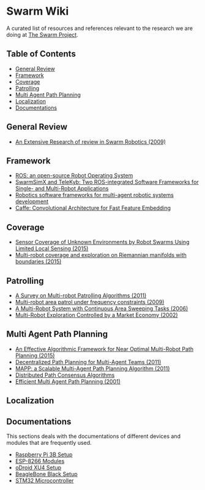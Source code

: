 # Swarm Wiki

A curated list of resources and references relevant to the research we are doing at [The Swarm Project](http://swarm-iitkgp.github.io).

## Table of Contents

- [General Review](#general-review)
- [Framework](#framework) 
- [Coverage](#coverage)
- [Patrolling](#patrolling)
- [Multi Agent Path Planning](#multi-agent-path-planning)
- [Localization](#localization)
- [Documentations](#documentations)

## General Review
* [An Extensive Research of review in Swarm Robotics (2009)](http://digi.physic.ut.ee/mw/images/d/db/Review.pdf)

## Framework
* [ROS: an open-source Robot Operating System](https://www.willowgarage.com/sites/default/files/icraoss09-ROS.pdf)
* [SwarmSimX and TeleKyb: Two ROS-integrated Software Frameworks for Single- and Multi-Robot Applications](http://www.kyb.tuebingen.mpg.de/fileadmin/user_upload/files/publications/2013/ICRA-2013-Workshop-Laechele.pdf)
* [Robotics software frameworks for multi-agent robotic systems development](http://www.sciencedirect.com/science/article/pii/S0921889012000322)
* [Caffe: Convolutional Architecture for Fast Feature Embedding](http://arxiv.org/abs/1408.5093)

## Coverage
* [Sensor Coverage of Unknown Environments by Robot Swarms Using Limited Local Sensing (2015)](http://ieeexplore.ieee.org/stamp/stamp.jsp?tp=&arnumber=7139670)
* [Multi-robot coverage and exploration on Riemannian manifolds with boundaries (2015)](http://ijr.sagepub.com/content/33/1/113)

## Patrolling
* [A Survey on Multi-robot Patrolling Algorithms (2011)](http://link.springer.com/chapter/10.1007%2F978-3-642-19170-1_15)
* [Multi-robot area patrol under frequency constraints (2009)](http://u.cs.biu.ac.il/~agmon/ElmaliahAMAI09.pdf) 
* [A Multi-Robot System with Continuous Area Sweeping Tasks (2006)](http://www.cs.utexas.edu/~ai-lab/pubs/ICRA06.pdf)
* [Multi-Robot Exploration Controlled by a Market Economy (2002)](http://repository.cmu.edu/cgi/viewcontent.cgi?article=1174&context=robotics)

## Multi Agent Path Planning
* [An Effective Algorithmic Framework for Near Optimal Multi-Robot Path Planning (2015)](http://arxiv.org/abs/1505.00200)
* [Decentralized Path Planning for Multi-Agent Teams (2011)](http://acl.mit.edu/papers/Desaraju11_ICRA.pdf)
* [MAPP: a Scalable Multi-Agent Path Planning Algorithm (2011)](https://www.jair.org/media/3370/live-3370-5850-jair.pdf)
* [Distributed Path Consensus Algorithms](http://www.seas.upenn.edu/~subhrabh/nonWebsite/IterPlanning/tech_report_FULL.pdf)
* [Efficient Multi Agent Path Planning (2001)](http://luthuli.cs.uiuc.edu/~daf/papers/pathplan.pdf)

## Localization

## Documentations
This sections deals with the documentations of different devices and modules that are frequently used.
* [Raspberry Pi 3B Setup](https://github.com/shreyase99/DocumentationSwarm/blob/master/Technical/All/Raspberry_Pi_3B_Setup.md)
* [ESP-8266 Modules]()
* [oDroid XU4 Setup]()
* [BeagleBone Black Setup]()
* [STM32 Microcontroller]()

